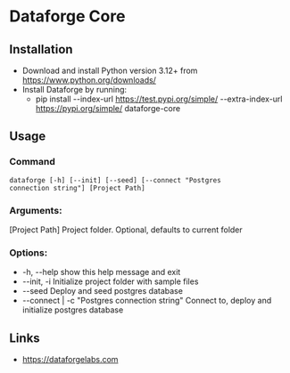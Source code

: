 # Dataforge Core

## Installation

- Download and install Python version 3.12+ from https://www.python.org/downloads/
- Install Dataforge by running: 
  - pip install --index-url https://test.pypi.org/simple/ --extra-index-url https://pypi.org/simple/ dataforge-core
  
## Usage
### Command
<code>dataforge [-h] [--init] [--seed] [--connect "Postgres connection string"] [Project Path]</code>


### Arguments:
  [Project Path]        Project folder. Optional, defaults to current folder

### Options:
  - -h, --help            show this help message and exit
  - --init, -i            Initialize project folder with sample files
  - --seed                Deploy and seed postgres database
  - --connect | -c "Postgres connection string" Connect to, deploy and initialize postgres database

## Links
- https://dataforgelabs.com